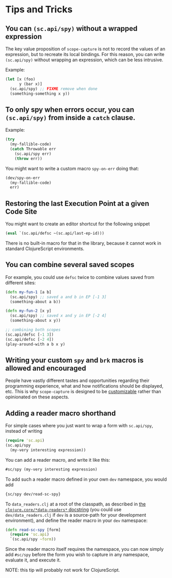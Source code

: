 # Tips and Tricks

## You can `(sc.api/spy)` without a wrapped expression

The key value proposition of `scope-capture` is not to record the values of an expression, but to recreate its local bindings.
For this reason, you can write `(sc.api/spy)` without wrapping an expression, which can be less intrusive.

Example:

```clojure
(let [x (foo)
      y (bar x)]
  (sc.api/spy) ;; FIXME remove when done
  (something-something x y))
```


## To only spy when errors occur, you can `(sc.api/spy)` from inside a `catch` clause.

Example:

```clojure
(try
  (my-fallible-code)
  (catch Throwable err 
    (sc.api/spy err)
    (throw err))
```

You might want to write a custom macro `spy-on-err` doing that:

```clojure
(dev/spy-on-err
  (my-fallible-code)
  err)
```


## Restoring the last Execution Point at a given Code Site

You might want to create an editor shortcut for the following snippet

```clojure
(eval `(sc.api/defsc ~(sc.api/last-ep-id)))
```

There is no built-in macro for that in the library, because it cannot work in standard ClojureScript environments.


## You can combine several saved scopes

For example, you could use `defsc` twice to combine values saved from different sites:

```clojure
(defn my-fun-1 [a b]
  (sc.api/spy) ;; saved a and b in EP [-1 3]
  (something-about a b))

(defn my-fun-2 [x y]
  (sc.api/spy) ;; saved x and y in EP [-2 4]
  (something-about x y))

;; combining both scopes
(sc.api/defsc [-1 3])
(sc.api/defsc [-2 4])
(play-around-with a b x y)
```



## Writing your custom `spy` and `brk` macros is allowed and encouraged

People have vastly different tastes and opportunities regarding their programming experience, what and how notifications should be displayed, etc.
This is why `scope-capture` is designed to be [customizable](./Tutorial.md#customization) rather than opinionated on these aspects.


## Adding a reader macro shorthand

For simple cases where you just want to wrap a form with `sc.api/spy`, instead of writing

```clojure
(require 'sc.api)
(sc.api/spy
  (my-very interesting expression))
```

You can add a reader macro, and write it like this:

```clojure
#sc/spy (my-very interesting expression)
```

To add such a reader macro defined in your own `dev` namespace, you would add

```clojure
{sc/spy dev/read-sc-spy}
```

To `data_readers.clj` at a root of the classpath, as described in [the `clojure.core/*data-readers*` docstring](https://clojuredocs.org/clojure.core/*data-readers*) (you could use `dev/data_readers.clj` if `dev` is a source-path for your development environment), and define the reader macro in your `dev` namespace:

```clojure
(defn read-sc-spy [form]
  (require 'sc.api)
  `(sc.api/spy ~form))
```

Since the reader macro itself requires the namespace, you can now simply add `#sc/spy` before the form you wish to capture in any namespace, evaluate it, and execute it.

NOTE: this tip will probably not work for ClojureScript.
